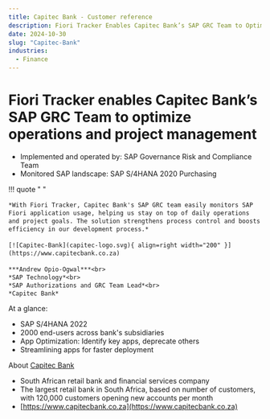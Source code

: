 ```yaml
---
title: Capitec Bank - Customer reference
description: Fiori Tracker Enables Capitec Bank’s SAP GRC Team to Optimize Operations and Project Management
date: 2024-10-30
slug: "Capitec-Bank"
industries:
  - Finance
---
```

# Fiori Tracker enables Capitec Bank’s SAP GRC Team to optimize operations and project management

- Implemented and operated by: SAP Governance Risk and Compliance Team<br>
- Monitored SAP landscape:  SAP S/4HANA 2020 Purchasing<br>
<!-- more -->

!!! quote " "

    *With Fiori Tracker, Capitec Bank's SAP GRC team easily monitors SAP Fiori application usage, helping us stay on top of daily operations and project goals. The solution strengthens process control and boosts efficiency in our development process.*

    [![Capitec-Bank](capitec-logo.svg){ align=right width="200" }](https://www.capitecbank.co.za)

    ***Andrew Opio-Ogwal***<br>
    *SAP Technology*<br>
    *SAP Authorizations and GRC Team Lead*<br>
    *Capitec Bank* 


At a glance: 

- SAP S/4HANA 2022 
- 2000 end-users across bank's subsidiaries
- App Optimization: Identify key apps, deprecate others
- Streamlining apps for faster deployment

About [Capitec Bank](https://www.capitecbank.co.za)

- South African retail bank and financial services company
- The largest retail bank in South Africa, based on number of customers, with 120,000 customers opening new accounts per month
- [https://www.capitecbank.co.za](https://www.capitecbank.co.za)



 